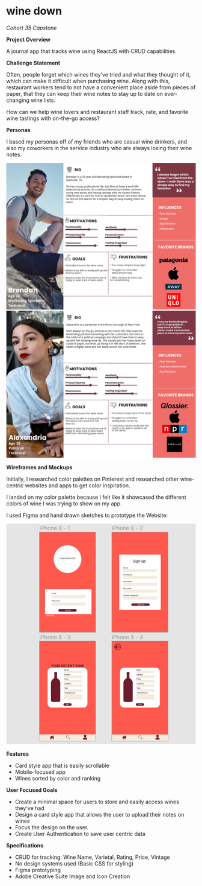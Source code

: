 # wine down
*Cohort 35 Capstone*

<b>Project Overview</b>

A journal app that tracks wine using ReactJS with CRUD capabilities.

<b>Challenge Statement</b>

Often, people forget which wines they’ve tried and what they thought of it, which can make it difficult when purchasing wine. Along with this, restaurant workers tend to not have a convenient place aside from pieces of paper, that they can keep their wine notes to stay up to date on ever-changing wine lists. 

How can we help wine lovers and restaurant staff track, rate, and favorite wine tastings with on-the-go access? 

<b>Personas</b>

I based my personas off of my friends who are casual wine drinkers, and also my coworkers in the service industry who are always losing their wine notes. 

<img src="wD-persona-01.png" alt="Persona">
<img src="wDpersona2-01.png" alt="Persona">

<b>Wireframes and Mockups</b>

Initially, I researched color palettes on Pinterest and researched other wine-centric websites and apps to get color inspiration. 

I landed on my color palette because I felt like it showcased the different colors of wine I was trying to show on my app. 

I used Figma and hand drawn sketches to prototype the Website: 

<img src="mockup.png" alt="Mockup">

<b>Features</b>
    <ul>
        <li>Card style app that is easily scrollable</li>
        <li>Mobile-focused app</li>
        <li>Wines sorted by color and ranking</li>
    </ul>

<b>User Focused Goals</b>
    <ul>
        <li>Create a minimal space for users to store and easily access wines they've had</li>
        <li>Design a card style app that allows the user to upload their notes on wines</li>
        <li>Focus the design on the user.</li>
        <li>Create User Authentication to save user centric data</li>
    </ul>

<b>Specifications</b>
    <ul>
        <li>CRUD for tracking: Wine Name, Varietal, Rating, Price, Vintage</li>
        <li>No design systems used (Basic CSS for styling)</li>
        <li>Figma prototyping</a></li>
        <li>Adobe Creative Suite Image and Icon Creation</li>
    </ul>
